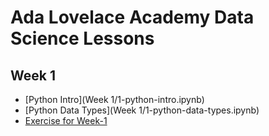 # Ada Lovelace Academy Data Science Lessons


## Week 1
- [Python Intro](Week 1/1-python-intro.ipynb)
- [Python Data Types](Week 1/1-python-data-types.ipynb)
- [Exercise for Week-1](Exercises/week-1-exercise.ipynb)